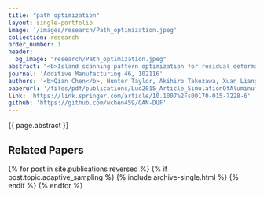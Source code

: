 ```yaml
---
title: "path optimization"
layout: single-portfolio
image: '/images/research/Path_optimization.jpeg'
collection: research
order_number: 1
header: 
  og_image: "research/Path_optimization.jpeg"
abstract: "<b>Island scanning pattern optimization for residual deformation mitigation in laser powerder bed fusion via sequential inherent strain method and sensitivity analysis<b>"
journal: 'Additive Manufacturing 46, 102116'
authors: '<b>Qian Chen</b>, Hunter Taylor, Akihiro Takezawa, Xuan Liang, Xavier Jimemez, Ryan Wicker, Albert To'
paperurl: '/files/pdf/publications/Luo2015_Article_SimulationOfAluminumAlloyFlowi.pdf'
link: 'https://link.springer.com/article/10.1007%2Fs00170-015-7228-6'
github: 'https://github.com/wchen459/GAN-DUF'
---
```


{{ page.abstract }}

## Related Papers

{% for post in site.publications reversed %}
  {% if post.topic.adaptive_sampling %}
    {% include archive-single.html %}
  {% endif %}
{% endfor %}
